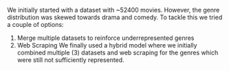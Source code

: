 We initially started with a dataset with ~52400 movies. However, the genre distribution was skewed towards drama and comedy. To tackle this we tried a couple of options: 
1. Merge multiple datasets to reinforce underrepresented genres
2. Web Scraping
We finally used a hybrid model where we initially combined multiple (3) datasets and web scraping for the genres which were still not sufficiently represented.
 
